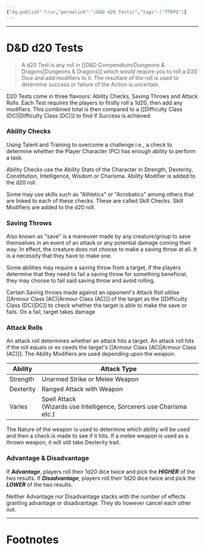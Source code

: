 ```yaml
---
{"dg-publish":true,"permalink":"/D&D d20 Tests/","tags":["TTRPG"]}
---
```



---
# D&D d20 Tests
> A d20 Test is any roll in [[D&D Compendium/Dungeons & Dragons\|Dungeons & Dragons]] which would require you to roll a D20 Dice and add modifiers to it. The resultant of the roll is used to determine success or failure of the Action is uncertain.

D20 Tests come in three flavours: Ability Checks, Saving Throws and Attack Rolls.
Each Test requires the players to firstly roll a 1d20, then add any modifiers.
This combined total is then compared to a [[Difficulty Class (DC)\|Difficulty Class (DC)]] to find if Success is achieved.

### Ability Checks
Using Talent and Training to overcome a challenge i.e., a check to determine whether the Player Character (PC) has enough ability to perform a task.

Ability Checks use the Ability Stats of the Character in Strength, Dexterity, Constitution, Intelligence, Wisdom or Charisma. Ability Modifier is added to the d20 roll.

Some may use skills such as "Athletics" or "Acrobatics" among others that are linked to each of these checks. These are called Skill Checks. Skill Modifiers are added to the d20 roll.

### Saving Throws
Also known as "save" is a maneuver made by any creature/group to save themselves in an event of an attack or any potential damage coming their way. In effect, the creature does not choose to make a saving throw at all. It is a necessity that they have to make one. 

Some abilities may require a saving throw from a target, if the players determine that they need to fail a saving throw for something beneficial, they may choose to fail said saving throw and avoid rolling.

Certain Saving throws made against an opponent's Attack Roll utilise [[Armour Class (AC)\|Armour Class (AC)]] of the target as the [[Difficulty Class (DC)\|DC]] to check whether the target is able to make the save or fails. On a fail, target takes damage

### Attack Rolls
An attack roll determines whether an attack hits a target. An attack roll hits if the roll equals or ex ceeds the target's [[Armour Class (AC)\|Armour Class (AC)]]. The Ability Modifiers are used depending upon the weapon.

| Ability   | Attack Type                                                              |
| --------- | ------------------------------------------------------------------------ |
| Strength  | Unarmed Strike or Melee Weapon                                           |
| Dexterity | Ranged Attack with Weapon                                                |
| Varies    | Spell Attack <br>(Wizards use Intelligence, Sorcerers use Charisma etc.) |

The Nature of the weapon is used to determine which ability will be used and then a check is made to see if it hits. If a melee weapon is used as a thrown weapon, it will still take Dexterity trait.

### Advantage & Disadvantage
If ***Advantage***, players roll their 1d20 dice twice and pick the ***HIGHER*** of the two results.
If ***Disadvantage***, players roll their 1d20 dice twice and pick the ***LOWER*** of the two results.

Neither Advantage nor Disadvantage stacks with the number of effects granting advantage or disadvantage. They do however cancel each other out.

---
# Footnotes